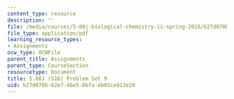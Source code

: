 ```yaml
---
content_type: resource
description: ''
file: /media/courses/5-08j-biological-chemistry-ii-spring-2016/b27d070b62e746e50bfaeb03ce913e29_MIT5_08jS16ps9.pdf
file_type: application/pdf
learning_resource_types:
- Assignments
ocw_type: OCWFile
parent_title: Assignments
parent_type: CourseSection
resourcetype: Document
title: 5.08J (S16) Problem Set 9
uid: b27d070b-62e7-46e5-0bfa-eb03ce913e29
---
```

